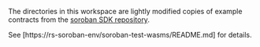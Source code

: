 The directories in this workspace are lightly modified copies of example
contracts from the [soroban SDK repository](https://github.com/hcnet/rs-soroban-sdk).

See [https://rs-soroban-env/soroban-test-wasms/README.md] for details.
